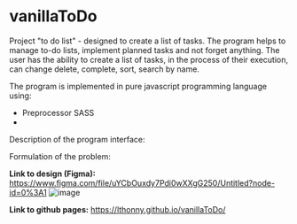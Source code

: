 # vanillaToDo

Project "to do list" - designed to create a list of tasks. The program helps to manage to-do lists, implement planned tasks and not forget anything. The user has the ability to create a list of tasks, in the process of their execution, can change delete, complete, sort, search by name.

The program is implemented in pure javascript programming language using:
- Preprocessor SASS
- 

Description of the program interface:

Formulation of the problem:


**Link to design (Figma):** 
<https://www.figma.com/file/uYCbOuxdy7Pdi0wXXgG250/Untitled?node-id=0%3A1>
![image](https://user-images.githubusercontent.com/58366884/121686251-99a69300-cac9-11eb-8ee6-c957e08f5c99.png)

**Link to github pages:** 
<https://lthonny.github.io/vanillaToDo/>

